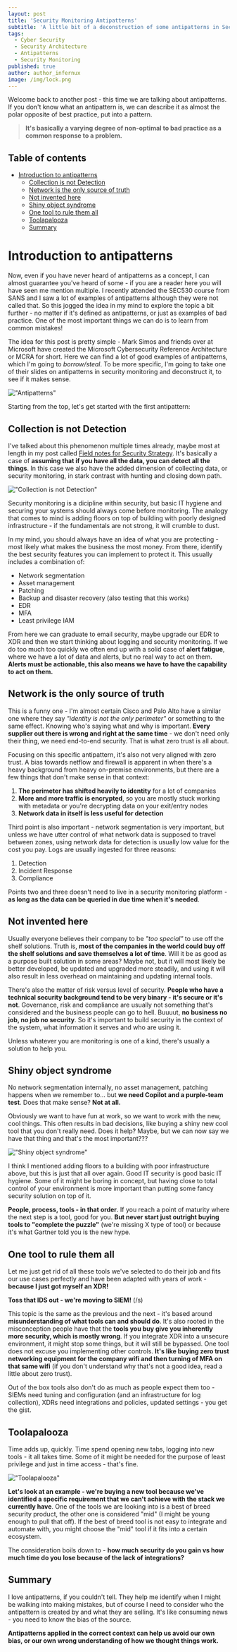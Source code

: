 ```yaml
---
layout: post
title: 'Security Monitoring Antipatterns'
subtitle: 'A little bit of a deconstruction of some antipatterns in Security Operations'
tags:
  - Cyber Security
  - Security Architecture
  - Antipatterns
  - Security Monitoring
published: true
author: author_infernux
image: /img/lock.png
---
```


Welcome back to another post - this time we are talking about antipatterns. If you don't know what an antipattern is, we can describe it as almost the polar opposite of best practice, put into a pattern.  

> **It's basically a varying degree of non-optimal to bad practice as a common response to a problem.**

## Table of contents

- [Introduction to antipatterns](#introduction-to-antipatterns)
  - [Collection is not Detection](#collection-is-not-detection)
  - [Network is the only source of truth](#network-is-the-only-source-of-truth)
  - [Not invented here](#not-invented-here)
  - [Shiny object syndrome](#shiny-object-syndrome)
  - [One tool to rule them all](#one-tool-to-rule-them-all)
  - [Toolapalooza](#toolapalooza)
  - [Summary](#summary)

# Introduction to antipatterns

Now, even if you have never heard of antipatterns as a concept, I can almost guarantee you've heard of some - if you are a reader here you will have seen me mention multiple. I recently attended the SEC530 course from SANS and I saw a lot of examples of antipatterns although they were not called that. So this jogged the idea in my mind to explore the topic a bit further - no matter if it's defined as antipatterns, or just as examples of bad practice. One of the most important things we can do is to learn from common mistakes!

The idea for this post is pretty simple - Mark Simos and friends over at Microsoft have created the Microsoft Cybersecurity Reference Architecture or MCRA for short. Here we can find a lot of good examples of antipatterns, which I'm going to *borrow/steal*. To be more specific, I'm going to take one of their slides on antipatterns in security monitoring and deconstruct it, to see if it makes sense.

!["Antipatterns"](/img/antipatterns.png)

Starting from the top, let's get started with the first antipattern:

## Collection is not Detection

I've talked about this phenomenon multiple times already, maybe most at length in my post called [Field notes for Security Strategy](https://www.infernux.no/SecurityStrategy/). It's basically a case of **assuming that if you have all the data, you can detect all the things**. In this case we also have the added dimension of collecting data, or security monitoring, in stark contrast with hunting and closing down path.  

!["Collection is not Detection"](/img/allthethings.jpg)

Security monitoring is a dicipline within security, but basic IT hygiene and securing your systems should always come before monitoring. The analogy that comes to mind is adding floors on top of building with poorly designed infrastructure - if the fundamentals are not strong, it will crumble to dust.  

In my mind, you should always have an idea of what you are protecting - most likely what makes the business the most money. From there, identify the best security features you can implement to protect it. This usually includes a combination of:

- Network segmentation
- Asset management
- Patching
- Backup and disaster recovery (also testing that this works)
- EDR
- MFA
- Least privilege IAM

From here we can graduate to email security, maybe upgrade our EDR to XDR and then we start thinking about logging and security monitoring. If we do too much too quickly we often end up with a solid case of **alert fatigue**, where we have a lot of data and alerts, but no real way to act on them. **Alerts must be actionable, this also means we have to have the capability to act on them.**  

## Network is the only source of truth

This is a funny one - I'm almost certain Cisco and Palo Alto have a similar one where they say *"identity is not the only perimeter"* or something to the same effect. Knowing who's saying what and why is important. **Every supplier out there is wrong and right at the same time** - we don't need only their thing, we need end-to-end security. That is what zero trust is all about.

Focusing on this specific antipattern, it's also not very aligned with zero trust. A bias towards netflow and firewall is apparent in when there's a heavy background from heavy on-premise environments, but there are a few things that don't make sense in that context:

1. **The perimeter has shifted heavily to identity** for a lot of companies
2. **More and more traffic is encrypted**, so you are mostly stuck working with metadata or you're decrypting data on your exit/entry nodes
3. **Network data in itself is less useful for detection**

Third point is also important - network segmentation is very important, but unless we have utter control of what network data is supposed to travel between zones, using network data for detection is usually low value for the cost you pay. Logs are usually ingested for three reasons:

1. Detection
2. Incident Response
3. Compliance

Points two and three doesn't need to live in a security monitoring platform - **as long as the data can be queried in due time when it's needed**.

## Not invented here

Usually everyone believes their company to be *"too special"* to use off the shelf solutions. Truth is, **most of the companies in the world could buy off the shelf solutions and save themselves a lot of time**. Will it be as good as a purpose built solution in some areas? Maybe not, but it will most likely be better developed, be updated and upgraded more steadily, and using it will also result in less overhead on maintaining and updating internal tools.

There's also the matter of risk versus level of security. **People who have a technical security background tend to be very binary - it's secure or it's not**. Governance, risk and compliance are usually not something that's considered and the business people can go to hell. Buuuut, **no business no job, no job no security**. So it's important to build security in the context of the system, what information it serves and who are using it.

Unless whatever you are monitoring is one of a kind, there's usually a solution to help you.

## Shiny object syndrome

No network segmentation internally, no asset management, patching happens when we remember to... but **we need Copilot and a purple-team test**. Does that make sense? **Not at all.**  

Obviously we want to have fun at work, so we want to work with the new, cool things. This often results in bad decisions, like buying a shiny new cool tool that you don't really need. Does it help? Maybe, but we can now say we have that thing and that's the most important???

!["Shiny object syndrome"](/img/shiny.png)

I think I mentioned adding floors to a building with poor infrastructure above, but this is just that all over again. Good IT security is good basic IT hygiene. Some of it might be boring in concept, but having close to total control of your environment is more important than putting some fancy security solution on top of it.  

**People, process, tools - in that order**. If you reach a point of maturity where the next step is a tool, good for you. **But never start just outright buying tools to "complete the puzzle"** (we're missing X type of tool) or because it's what Gartner told you is the new hype.

## One tool to rule them all

Let me just get rid of all these tools we've selected to do their job and fits our use cases perfectly and have been adapted with years of work - **because I just got myself an XDR!**

**Toss that IDS out - we're moving to SIEM!** (/s)

This topic is the same as the previous and the next - it's based around **misunderstanding of what tools can and should do**. It's also rooted in the misconception people have that the **tools you buy give you inherently more security, which is mostly wrong**. If you integrate XDR into a unsecure environment, it might stop some things, but it will still be bypassed. One tool does not excuse you implementing other controls. **It's like buying zero trust networking equipment for the company wifi and then turning of MFA on that same wifi** (if you don't understand why that's not a good idea, read a little about zero trust).  

Out of the box tools also don't do as much as people expect them too - SIEMs need tuning and configuration (and an infrastructure for log collection), XDRs need integrations and policies, updated settings - you get the gist.  

## Toolapalooza

Time adds up, quickly. Time spend opening new tabs, logging into new tools - it all takes time. Some of it might be needed for the purpose of least privilege and just in time access - that's fine.

!["Toolapalooza"](/img/toolapalooza.gif)

**Let's look at an example - we're buying a new tool because we've identified a specific requirement that we can't achieve with the stack we currently have**. One of the tools we are looking into is a best of breed security product, the other one is considered "mid" (I might be young enough to pull that off). If the best of breed tool is not easy to integrate and automate with, you might choose the "mid" tool if it fits into a certain ecosystem.  

The consideration boils down to - **how much security do you gain vs how much time do you lose because of the lack of integrations?**  

## Summary

I love antipatterns, if you couldn't tell. They help me identify when I might be walking into making mistakes, but of course I need to consider who the antipattern is created by and what they are selling. It's like consuming news - you need to know the bias of the source.

**Antipatterns applied in the correct context can help us avoid our own bias, or our own wrong understanding of how we thought things work.**  
